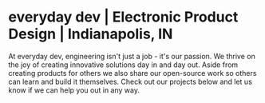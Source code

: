 # everyday dev | Electronic Product Design | Indianapolis, IN
At everyday dev, engineering isn't just a job - it's our passion. We thrive on the joy of creating innovative solutions day in and day out. Aside from creating products for others we also share our open-source work so others can learn and build it themselves. Check out our projects below and let us know if we can help you out in any way.
